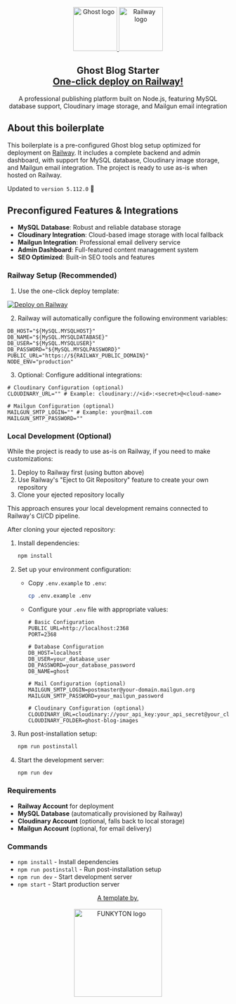 <p align="center">
  <a href="https://ghost.org">
    <picture>
      <source media="(prefers-color-scheme: dark)" srcset="https://res.cloudinary.com/hczpmiapo/image/upload/v1731276441/Static%20assets/Logos/ghost_vgwnyq.png">
      <source media="(prefers-color-scheme: light)" srcset="https://res.cloudinary.com/hczpmiapo/image/upload/v1731276441/Static%20assets/Logos/ghost_vgwnyq.png">
      <img alt="Ghost logo" src="https://res.cloudinary.com/hczpmiapo/image/upload/v1731276441/Static%20assets/Logos/ghost_vgwnyq.png" width=100>
    </picture>
  </a>
  <a href="https://railway.app/template/ZQcedl?referralCode=-Yg50p">
    <picture>
      <source media="(prefers-color-scheme: light)" srcset="https://railway.app/brand/logo-light.svg">
      <source media="(prefers-color-scheme: dark)" srcset="https://railway.app/brand/logo-dark.svg">
      <img alt="Railway logo" src="https://railway.app/brand/logo-light.svg" width=100>
    </picture>
  </a>
</p>

<h2 align="center">
  Ghost Blog Starter<br>
  <a href="https://railway.app/template/ZQcedl?referralCode=-Yg50p">One-click deploy on Railway!</a>
</h2>

<p align="center">
  A professional publishing platform built on Node.js, featuring MySQL database support, Cloudinary image storage, and Mailgun email integration
</p>

## About this boilerplate

This boilerplate is a pre-configured Ghost blog setup optimized for deployment on [Railway](https://railway.app?referralCode=-Yg50p). It includes a complete backend and admin dashboard, with support for MySQL database, Cloudinary image storage, and Mailgun email integration. The project is ready to use as-is when hosted on Railway.

Updated to `version 5.112.0` 🥳

## Preconfigured Features & Integrations

- **MySQL Database**: Robust and reliable database storage
- **Cloudinary Integration**: Cloud-based image storage with local fallback
- **Mailgun Integration**: Professional email delivery service
- **Admin Dashboard**: Full-featured content management system
- **SEO Optimized**: Built-in SEO tools and features

### Railway Setup (Recommended)

1. Use the one-click deploy template:

[![Deploy on Railway](https://railway.app/button.svg)](https://railway.app/template/ZQcedl?referralCode=-Yg50p)

2. Railway will automatically configure the following environment variables:
```env
DB_HOST="${MySQL.MYSQLHOST}"
DB_NAME="${MySQL.MYSQLDATABASE}"
DB_USER="${MySQL.MYSQLUSER}"
DB_PASSWORD="${MySQL.MYSQLPASSWORD}"
PUBLIC_URL="https://${RAILWAY_PUBLIC_DOMAIN}"
NODE_ENV="production"
```

3. Optional: Configure additional integrations:
```env
# Cloudinary Configuration (optional)
CLOUDINARY_URL="" # Example: cloudinary://<id>:<secret>@<cloud-name>

# Mailgun Configuration (optional)
MAILGUN_SMTP_LOGIN="" # Example: your@mail.com
MAILGUN_SMTP_PASSWORD=""
```

### Local Development (Optional)

While the project is ready to use as-is on Railway, if you need to make customizations:

1. Deploy to Railway first (using button above)
2. Use Railway's "Eject to Git Repository" feature to create your own repository
3. Clone your ejected repository locally

This approach ensures your local development remains connected to Railway's CI/CD pipeline.

After cloning your ejected repository:

1. Install dependencies:
   ```bash
   npm install
   ```

2. Set up your environment configuration:
   - Copy `.env.example` to `.env`:
     ```bash
     cp .env.example .env
     ```
   - Configure your `.env` file with appropriate values:
     ```env
     # Basic Configuration
     PUBLIC_URL=http://localhost:2368
     PORT=2368

     # Database Configuration
     DB_HOST=localhost
     DB_USER=your_database_user
     DB_PASSWORD=your_database_password
     DB_NAME=ghost

     # Mail Configuration (optional)
     MAILGUN_SMTP_LOGIN=postmaster@your-domain.mailgun.org
     MAILGUN_SMTP_PASSWORD=your_mailgun_password

     # Cloudinary Configuration (optional)
     CLOUDINARY_URL=cloudinary://your_api_key:your_api_secret@your_cloud_name
     CLOUDINARY_FOLDER=ghost-blog-images
     ```

3. Run post-installation setup:
   ```bash
   npm run postinstall
   ```

4. Start the development server:
   ```bash
   npm run dev
   ```

### Requirements

- **Railway Account** for deployment
- **MySQL Database** (automatically provisioned by Railway)
- **Cloudinary Account** (optional, falls back to local storage)
- **Mailgun Account** (optional, for email delivery)

### Commands

- `npm install` - Install dependencies
- `npm run postinstall` - Run post-installation setup
- `npm run dev` - Start development server
- `npm start` - Start production server

<p align="center">
  <a href="https://funkyton.com/">
    A template by,
    <br><br>
    <picture>
      <img alt="FUNKYTON logo" src="https://res-5.cloudinary.com/hczpmiapo/image/upload/q_auto/v1/ghost-blog-images/funkyton-logo.png" width=200>
    </picture>
  </a>
</p>
